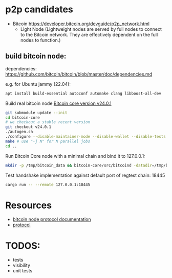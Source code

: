 # p2p candidates

- Bitcoin https://developer.bitcoin.org/devguide/p2p_network.html
    - Light Node  (Lightweight nodes are served by full nodes to connect to the Bitcoin network. They are effectively dependent on the full nodes to function.)

## build bitcoin node:

dependencies: https://github.com/bitcoin/bitcoin/blob/master/doc/dependencies.md

e.g. for Ubuntu jammy (22.04):  
```bash
apt install build-essential autoconf automake clang libboost-all-dev
```

Build real bitcoin node [Bitcoin core version v24.0.1]()
```bash
git submodule update --init
cd bitcoin-core
# we checkout a stable recent version
git checkout v24.0.1
./autogen.sh
./configure --disable-maintainer-mode --disable-wallet --disable-tests --disable-bench --with-gui=no
make # use "-j N" for N parallel jobs
cd ..
```

Run Bitcoin Core node with a minimal chain and bind it to 127.0.0.1:
```bash
mkdir -p /tmp/bitcoin_data && bitcoin-core/src/bitcoind -datadir=/tmp/bitcoin_data -chain=regtest -bind=127.0.0.1
```

Test handshake implementation against default port of regtest chain: 18445
```bash
cargo run -- --remote 127.0.0.1:18445 
```


# Resources
- [bitcoin node protocol documentation](https://en.bitcoin.it/wiki/Protocol_documentation)
- [protocol](https://www.oreilly.com/library/view/mastering-bitcoin/9781491902639/ch06.html)


# TODOS:
- tests
- visibility
- unit tests
